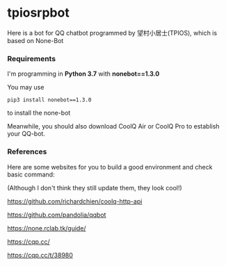 # tpiosrpbot
Here is a bot for QQ chatbot programmed by 望村小居士(TPIOS), which is based on None-Bot

### Requirements

I'm programming in **Python 3.7** with **nonebot==1.3.0**

You may use

```
pip3 install nonebot==1.3.0
```

to install the none-bot

Meanwhile, you should also download CoolQ Air or CoolQ Pro to establish your QQ-bot.



### References

Here are some websites for you to build a good environment and check basic command:

(Although I don't think they still update them, they look cool!)

https://github.com/richardchien/coolq-http-api

https://github.com/pandolia/qqbot

https://none.rclab.tk/guide/

https://cqp.cc/

https://cqp.cc/t/38980